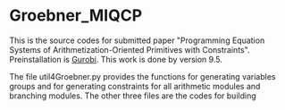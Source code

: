 # Groebner_MIQCP

[Gurobi]: https://www.gurobi.com/

This is the source codes for submitted paper "Programming Equation Systems of Arithmetization-Oriented Primitives with Constraints".  Preinstallation is [Gurobi]. This work is done by version 9.5.

The file util4Groebner.py provides the functions for generating variables groups and for generating constraints for all arithmetic modules and branching modules. The other three files are the codes for building 
